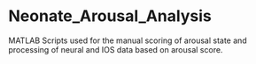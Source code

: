 # Neonate_Arousal_Analysis
MATLAB Scripts used for the manual scoring of arousal state and processing of neural and IOS data based on arousal score.
